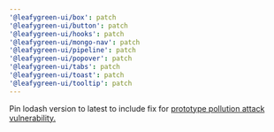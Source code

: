 ```yaml
---
'@leafygreen-ui/box': patch
'@leafygreen-ui/button': patch
'@leafygreen-ui/hooks': patch
'@leafygreen-ui/mongo-nav': patch
'@leafygreen-ui/pipeline': patch
'@leafygreen-ui/popover': patch
'@leafygreen-ui/tabs': patch
'@leafygreen-ui/toast': patch
'@leafygreen-ui/tooltip': patch
---
```


Pin lodash version to latest to include fix for [prototype pollution attack vulnerability.](https://hackerone.com/reports/712065)
